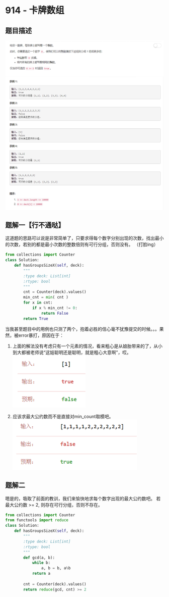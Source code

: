 # 914 - 卡牌数组

## 题目描述
![problem](images/914.png)
![cases](images/914cases.png)


## 题解一【行不通哒】
这道题的思路可以说是非常简单了，只要求得每个数字分别出现的次数，找出最小的次数，若别的都是最小次数的整数倍则有可行分组，否则没有。
（打脸ing）
```python
from collections import Counter
class Solution:
    def hasGroupsSizeX(self, deck):
        """
        :type deck: List[int]
        :rtype: bool
        """
        cnt = Counter(deck).values()
        min_cnt = min( cnt )
        for x in cnt:
        	if x % min_cnt != 0:
        		return False
        return True
```

当我甚至题目中的用例也只测了两个，抱着必胜的信心毫不犹豫提交的时候。。。果然，被error暴打，原因在于：
1. 上面的解法没有考虑只有一个元素的情况，看来粗心是从娘胎带来的了，从小到大都被老师说“这娃聪明还是聪明，就是粗心大意啊”，哎。
![problem](images/error.png)

2. 应该求最大公约数而不是直接对min_count取模吧。
![problem](images/error2.png)

## 题解二
嗯是的，吸取了前面的教训，我们来愉快地求每个数字出现的最大公约数吧。
若最大公约数 >= 2, 则存在可行分组，否则不存在。
```python
from collections import Counter
from functools import reduce
class Solution:
    def hasGroupsSizeX(self, deck):
        """
        :type deck: List[int]
        :rtype: bool
        """
        def gcd(a, b):
        	while b:
        		a, b = b, a%b
        	return a

        cnt = Counter(deck).values()
        return reduce(gcd, cnt) >= 2
```